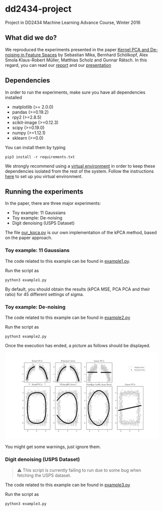 # dd2434-project
Project in DD2434 Machine Learning Advance Course, Winter 2016

## What did we do?
We reproduced the experiments presented in the paper [Kernel PCA and De-noising in Feature Spaces](docs/paper.pdf) by Sebastian Mika, Bernhard Schölkopf, Alex Smola Klaus-Robert Müller, Matthias Scholz and Gunnar Rätsch. In this regard, you can read our [report](docs/report.pdf) and our [presentation](docs/presentation.pdf)


## Dependencies

In order to run the experiments, make sure you have all dependencies installed

* matplotlib (>= 2.0.0)
* pandas (>=0.19.2)
* rpy2 (>=2.8.5)
* scikit-image (>=0.12.3)
* scipy (>=0.19.0)
* numpy (>=1.12.1)
* sklearn (>=0.0)

You can install them by typing
```
pip3 install -r requirements.txt
```

We strongly recommend using a [virtual environment](http://docs.python-guide.org/en/latest/dev/virtualenvs/) in order to keep these dependencies isolated from the rest of the system. Follow the instructions [here](files/setupvenv.md) to set up you virtual environment.



## Running the experiments


In the paper, there are three major experiments:

* Toy example: 11 Gaussians
* Toy example: De-noising
* Digit denoising (USPS Dataset)

The file [our_kpca.py](our_kpca.py) is our own implementation of the kPCA method, based on the paper approach.

### Toy example: 11 Gaussians
The code related to this example can be found in [example1.py](example1.py).

Run the script as
```
python3 example1.py
```

By default, you should obtain the results (kPCA MSE, PCA PCA and their ratio) for 45 different settings of sigma.



### Toy example: De-noising
The code related to this example can be found in [example2.py](example2.py)

Run the script as
```
python3 example2.py
```

Once the execution has ended, a picture as follows should be displayed.

![alt text](files/figure_1.png)

You might get some warnings, just ignore them.



### Digit denoising (USPS Dataset)

> :warning:
  This script is currently failing to run due to some bug when fetching the USPS dataset.

The code related to this example can be found in [example3.py](example3.py)

Run the script as
```
python3 example3.py
```


